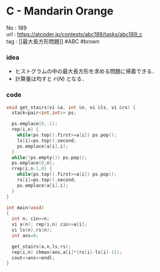 # C - Mandarin Orange

No	: 189  
url	: https://atcoder.jp/contests/abc189/tasks/abc189_c  
tag	: [[最大長方形問題]]  #ABC #brown

### idea
- ヒストグラムの中の最大長方形を求める問題に帰着できる．
- 計算量は均すと $\mathcal{O}(N)$ となる．

### code
```cpp
void get_stairs(vi &a, int &n, vi &ls, vi &rs) {
  stack<pair<int,int>> ps;

  ps.emplace(0,-1);
  rep(i,n) {
    while(ps.top().first>=a[i]) ps.pop();
    ls[i]=ps.top().second;
    ps.emplace(a[i],i);
  }
  while(!ps.empty()) ps.pop();
  ps.emplace(0,n);
  rrep(i,n-1,0) {
    while(ps.top().first>=a[i]) ps.pop();
    rs[i]=ps.top().second;
    ps.emplace(a[i],i);
  }
}

int	main(void)
{
  int n; cin>>n;
  vi a(n); rep(i,n) cin>>a[i];
  vi ls(n),rs(n);
  int ans=0;

  get_stairs(a,n,ls,rs);
  rep(i,n) chmax(ans,a[i]*(rs[i]-ls[i]-1));
  cout<<ans<<endl;
}
```